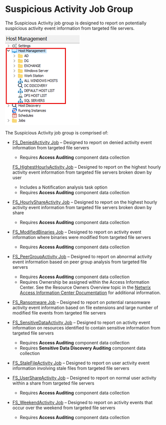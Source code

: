 # Suspicious Activity Job Group

The Suspicious Activity job group is designed to report on potentially suspicious activity event information from targeted file servers.

![Suspicious Activity Job Group in the Jobs Tree](/static/img/product_docs/accessanalyzer/accessanalyzer/enterpriseauditor/admin/hostmanagement/jobstree.png)

The Suspicious Activity job group is comprised of:

- [FS\_DeniedActivity Job](/docs/product_docs/accessanalyzer/accessanalyzer/enterpriseauditor/solutions/filesystem/activity/suspiciousactivity/fs_deniedactivity.md) – Designed to report on denied activity event information from targeted file servers

  - Requires __Access Auditing__ component data collection

  [FS\_HighestHourlyActivity Job](/docs/product_docs/accessanalyzer/accessanalyzer/enterpriseauditor/solutions/filesystem/activity/suspiciousactivity/fs_highesthourlyactivity.md) – Designed to report on the highest hourly activity event information from targeted file servers broken down by user

  - Includes a Notification analysis task option
  - Requires __Access Auditing__ component data collection
- [FS\_HourlyShareActivity Job](/docs/product_docs/accessanalyzer/accessanalyzer/enterpriseauditor/solutions/filesystem/activity/suspiciousactivity/fs_hourlyshareactivity.md) – Designed to report on the highest hourly activity event information from targeted file servers broken down by share

  - Requires __Access Auditing__ component data collection
- [FS\_ModifiedBinaries Job](/docs/product_docs/accessanalyzer/accessanalyzer/enterpriseauditor/solutions/filesystem/activity/suspiciousactivity/fs_modifiedbinaries.md) – Designed to report on activity event information where binaries were modified from targeted file servers

  - Requires __Access Auditing__ component data collection
- [FS\_PeerGroupActivity Job](/docs/product_docs/accessanalyzer/accessanalyzer/enterpriseauditor/solutions/filesystem/activity/suspiciousactivity/fs_peergroupactivity.md) – Designed to report on abnormal activity event information based on peer group analysis from targeted file servers

  - Requires __Access Auditing__ component data collection
  - Requires Ownership be assigned within the Access Information Center. See the Resource Owners Overview topic in the [Netwrix Access Information Center Documentation](https://helpcenter.netwrix.com/category/accessinformationcenter) for additional information.
- [FS\_Ransomware Job](/docs/product_docs/accessanalyzer/accessanalyzer/enterpriseauditor/solutions/filesystem/activity/suspiciousactivity/fs_ransomware.md) – Designed to report on potential ransomware activity event information based on file extensions and large number of modified file events from targeted file servers
- [FS\_SensitiveDataActivity Job](/docs/product_docs/accessanalyzer/accessanalyzer/enterpriseauditor/solutions/filesystem/activity/suspiciousactivity/fs_sensitivedataactivity.md) – Designed to report on activity event information on resources identified to contain sensitive information from targeted file servers

  - Requires __Access Auditing__ component data collection
  - Requires __Sensitive Data Discovery Auditing__ component data collection
- [FS\_StaleFileActivity Job](/docs/product_docs/accessanalyzer/accessanalyzer/enterpriseauditor/solutions/filesystem/activity/suspiciousactivity/fs_stalefileactivity.md) – Designed to report on user activity event information involving stale files from targeted file servers
- [FS\_UserShareActivity Job](/docs/product_docs/accessanalyzer/accessanalyzer/enterpriseauditor/solutions/filesystem/activity/suspiciousactivity/fs_usershareactivity.md) – Designed to report on normal user activity within a share from targeted file servers

  - Requires __Access Auditing__ component data collection
- [FS\_WeekendActivity Job](/docs/product_docs/accessanalyzer/accessanalyzer/enterpriseauditor/solutions/filesystem/activity/suspiciousactivity/fs_weekendactivity.md) – Designed to report on activity events that occur over the weekend from targeted file servers

  - Requires __Access Auditing__ component data collection
